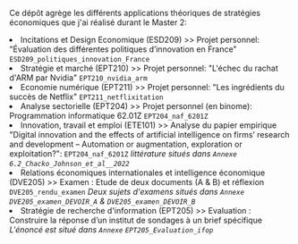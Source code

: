 Ce dépôt agrège les différents applications théoriques de stratégies économiques que j'ai réalisé durant le Master 2:

<li> Incitations et Design Economique (ESD209) >> Projet personnel: "Évaluation des différentes politiques d’innovation en France" <code>ESD209_politiques_innovation_France</code></li>
<li> Stratégie et marché (EPT210) >> Projet personnel: "L'échec du rachat d'ARM par Nvidia" <code>EPT210_nvidia_arm</code>
<li> Economie numérique (EPT211) >> Projet personnel: "Les ingrédients du succès de Netflix" <code>EPT211_netflixitation</code> </li>
<li> Analyse sectorielle (EPT204) >> Projet personnel (en binome): Programmation informatique 62.01Z <code>EPT204_naf_6201Z</code> </li>
<li> Innovation, travail et emploi (ETE101) >> Analyse du papier empirique "Digital innovation and the effects of artificial intelligence on firms’ research and development – Automation or augmentation, exploration or exploitation?":  <code>EPT204_naf_6201Z</code> <em> littérature situés dans <code>Annexe</code> <code>6.2_Chacko_Johnson_et_al__2022</code></em></li>
<li> Relations économiques internationales et intelligence économique (DVE205) >> Examen : Etude de deux documents (A & B) et réflexion <code>DVE205_rendu_examen</code> <em> Deux sujets d'examens situés dans <code>Annexe</code> <code>DVE205_examen_DEVOIR_A</code> & <code>DVE205_examen_DEVOIR_B</code></em></li>
<li> Stratégie de recherche d'information (EPT205) >> Evaluation : Construire la réponse d’un institut de sondages à un brief spécifique <em> L'énoncé est situé dans <code>Annexe</code> <code>EPT205_Evaluation_ifop</code><em></li>
